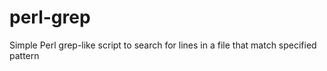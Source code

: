 # perl-grep

Simple Perl grep-like script to search for lines in a file that match specified pattern